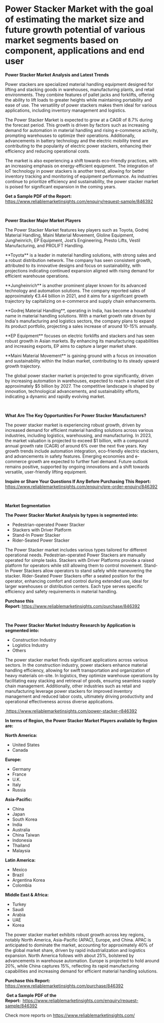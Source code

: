 <p><h1>Power Stacker Market with the goal of estimating the market size and future growth potential of various market segments based on component, applications and end user</h1></p><p><strong>Power Stacker Market Analysis and Latest Trends</strong></p>
<p><p>Power stackers are specialized material handling equipment designed for lifting and stacking goods in warehouses, manufacturing plants, and retail environments. They combine features of pallet jacks and forklifts, offering the ability to lift loads to greater heights while maintaining portability and ease of use. The versatility of power stackers makes them ideal for various applications, including inventory management and logistics.</p><p>The Power Stacker Market is expected to grow at a CAGR of 8.7% during the forecast period. This growth is driven by factors such as increasing demand for automation in material handling and rising e-commerce activity, prompting warehouses to optimize their operations. Additionally, advancements in battery technology and the electric mobility trend are contributing to the popularity of electric power stackers, enhancing their efficiency and reducing operational costs.</p><p>The market is also experiencing a shift towards eco-friendly practices, with an increasing emphasis on energy-efficient equipment. The integration of IoT technology in power stackers is another trend, allowing for better inventory tracking and monitoring of equipment performance. As industries continue to prioritize efficiency and sustainability, the power stacker market is poised for significant expansion in the coming years.</p></p>
<p><strong>Get a Sample PDF of the Report:&nbsp;</strong> <a href="https://www.reliablemarketinsights.com/enquiry/request-sample/846392?utm_campaign=2345&utm_medium=2&utm_source=Github&utm_content=ia&utm_term=20022025&utm_id=power-stacker">https://www.reliablemarketinsights.com/enquiry/request-sample/846392</a></p>
<p>&nbsp;</p>
<p><strong>Power Stacker Major Market Players</strong></p>
<p><p>The Power Stacker Market features key players such as Toyota, Godrej Material Handling, Maini Material Movement, Gloline Equipment, Jungheinrich, EP Equipment, Jost’s Engineering, Presto Lifts, Vestil Manufacturing, and PROLIFT Handling. </p><p>**Toyota** is a leader in material handling solutions, with strong sales and a robust distribution network. The company has seen consistent growth, attributed to its innovative designs and focus on sustainability, with projections indicating continued expansion aligned with rising demand for efficient warehouse operations.</p><p>**Jungheinrich** is another prominent player known for its advanced technology and automation solutions. The company reported sales of approximately €3.44 billion in 2021, and it aims for a significant growth trajectory by capitalizing on e-commerce and supply chain enhancements.</p><p>**Godrej Material Handling**, operating in India, has become a household name in material handling solutions. With a market growth rate driven by India's manufacturing and logistics sectors, the company plans to expand its product portfolio, projecting a sales increase of around 10-15% annually.</p><p>**EP Equipment** focuses on electric forklifts and stackers and has seen robust growth in Asian markets. By enhancing its manufacturing capabilities and increasing exports, EP aims to capture a larger market share.</p><p>**Maini Material Movement** is gaining ground with a focus on innovation and sustainability within the Indian market, contributing to its steady upward growth trajectory.</p><p>The global power stacker market is projected to grow significantly, driven by increasing automation in warehouses, expected to reach a market size of approximately $5 billion by 2027. The competitive landscape is shaped by innovation, technological advancements, and sustainability efforts, indicating a dynamic and rapidly evolving market.</p></p>
<p>&nbsp;</p>
<p><strong>What Are The Key Opportunities For Power Stacker Manufacturers?</strong></p>
<p><p>The power stacker market is experiencing robust growth, driven by increased demand for efficient material handling solutions across various industries, including logistics, warehousing, and manufacturing. In 2023, the market valuation is projected to exceed $1 billion, with a compound annual growth rate (CAGR) of around 6% over the next five years. Key growth trends include automation integration, eco-friendly electric stackers, and advancements in safety features. Emerging economies and e-commerce growth are expected to further fuel demand. Future outlook remains positive, supported by ongoing innovations and a shift towards versatile, user-friendly lifting equipment.</p></p>
<p><strong>Inquire or Share Your Questions If Any Before Purchasing This Report:</strong> <a href="https://www.reliablemarketinsights.com/enquiry/pre-order-enquiry/846392?utm_campaign=2345&utm_medium=2&utm_source=Github&utm_content=ia&utm_term=20022025&utm_id=power-stacker">https://www.reliablemarketinsights.com/enquiry/pre-order-enquiry/846392</a></p>
<p>&nbsp;</p>
<p><strong>Market Segmentation</strong></p>
<p><strong>The Power Stacker Market Analysis by types is segmented into:</strong></p>
<p><ul><li>Pedestrian-operated Power Stacker</li><li>Stackers with Driver Platform</li><li>Stand-In Power Stacker</li><li>Rider-Seated Power Stacker</li></ul></p>
<p><p>The Power Stacker market includes various types tailored for different operational needs. Pedestrian-operated Power Stackers are manually operated for simple tasks. Stackers with Driver Platforms provide a raised platform for operators while still allowing them to control movement. Stand-In Power Stackers allow operators to stand safely while maneuvering the stacker. Rider-Seated Power Stackers offer a seated position for the operator, enhancing comfort and control during extended use, ideal for larger warehouses or distribution centers. Each type serves specific efficiency and safety requirements in material handling.</p></p>
<p><strong>Purchase this Report:&nbsp;</strong><a href="https://www.reliablemarketinsights.com/purchase/846392?utm_campaign=2345&utm_medium=2&utm_source=Github&utm_content=ia&utm_term=20022025&utm_id=power-stacker">https://www.reliablemarketinsights.com/purchase/846392</a></p>
<p>&nbsp;</p>
<p><strong>The Power Stacker Market Industry Research by Application is segmented into:</strong></p>
<p><ul><li>Construction Industry</li><li>Logistics Industry</li><li>Others</li></ul></p>
<p><p>The power stacker market finds significant applications across various sectors. In the construction industry, power stackers enhance material handling efficiency, allowing for swift transportation and organization of heavy materials on-site. In logistics, they optimize warehouse operations by facilitating easy stacking and retrieval of goods, ensuring seamless supply chain management. Additionally, other industries such as retail and manufacturing leverage power stackers for improved inventory management and reduced labor costs, ultimately driving productivity and operational effectiveness across diverse applications.</p></p>
<p><a href="https://www.reliablemarketinsights.com/power-stacker-r846392?utm_campaign=2345&utm_medium=2&utm_source=Github&utm_content=ia&utm_term=20022025&utm_id=power-stacker">&nbsp;https://www.reliablemarketinsights.com/power-stacker-r846392</a></p>
<p><strong>In terms of Region, the Power Stacker Market Players available by Region are:</strong></p>
<p>
    <p> <strong> North America: </strong>
        <ul>
            <li>United States</li>
            <li>Canada</li>
        </ul>
        </p> 
    <p> <strong> Europe: </strong>
        <ul>
            <li>Germany</li>
            <li>France</li>
            <li>U.K.</li>
            <li>Italy</li>
            <li>Russia</li>
        </ul>
        </p> 
    <p> <strong> Asia-Pacific: </strong>
        <ul>
            <li>China</li>
            <li>Japan</li>
            <li>South Korea</li>
            <li>India</li>
            <li>Australia</li>
            <li>China Taiwan</li>
            <li>Indonesia</li>
            <li>Thailand</li>
            <li>Malaysia</li>
        </ul>
        </p> 
    <p> <strong> Latin America: </strong>
        <ul>
            <li>Mexico</li>
            <li>Brazil</li>
            <li>Argentina Korea</li>
            <li>Colombia</li>
        </ul>
        </p> 
    <p> <strong> Middle East & Africa: </strong>
        <ul>
            <li>Turkey</li>
            <li>Saudi</li>
            <li>Arabia</li>
            <li>UAE</li>
            <li>Korea</li>
        </ul>
    </p>
    </p>
<p><p>The power stacker market exhibits robust growth across key regions, notably North America, Asia-Pacific (APAC), Europe, and China. APAC is anticipated to dominate the market, accounting for approximately 40% of the global market share, driven by rapid industrialization and logistics expansion. North America follows with about 25%, bolstered by advancements in warehouse automation. Europe is projected to hold around 20%, while China captures 15%, reflecting its rapid manufacturing capabilities and increasing demand for efficient material handling solutions.</p></p>
<p><strong>Purchase this Report: </strong><a href="https://www.reliablemarketinsights.com/purchase/846392?utm_campaign=2345&utm_medium=2&utm_source=Github&utm_content=ia&utm_term=20022025&utm_id=power-stacker">https://www.reliablemarketinsights.com/purchase/846392</a></p>
<p>&nbsp;<strong>Get a Sample PDF of the Report:&nbsp;&nbsp;</strong><a href="https://www.reliablemarketinsights.com/enquiry/request-sample/846392?utm_campaign=2345&utm_medium=2&utm_source=Github&utm_content=ia&utm_term=20022025&utm_id=power-stacker">https://www.reliablemarketinsights.com/enquiry/request-sample/846392</a></p>
<p><strong></strong></p>
<p>Check more reports on <a href="https://www.reliablemarketinsights.com/?utm_campaign=2345&utm_medium=2&utm_source=Github&utm_content=ia&utm_term=20022025&utm_id=power-stacker">https://www.reliablemarketinsights.com/</a></p>